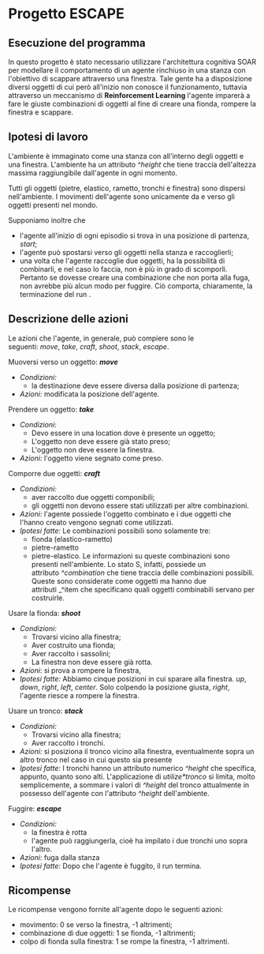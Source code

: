 # Progetto ESCAPE

## Esecuzione del programma
In questo progetto è stato necessario utilizzare l'architettura cognitiva SOAR per modellare il comportamento di un agente rinchiuso in una stanza con l'obiettivo di scappare attraverso una finestra. 
Tale gente ha a disposizione diversi oggetti di cui però all'inizio non conosce il funzionamento, tuttavia attraverso un meccanismo di **Reinforcement Learning** l'agente imparerà a fare le giuste combinazioni di oggetti al fine di creare una fionda, rompere la finestra e scappare.

## Ipotesi di lavoro
L'ambiente è immaginato come una stanza con all'interno degli oggetti e una finestra. L'ambiente ha un attributo _^height_ che tiene traccia dell'altezza massima raggiungibile dall'agente in ogni momento.

Tutti gli oggetti (pietre, elastico, rametto, tronchi e finestra) sono  dispersi nell'ambiente. I movimenti dell'agente sono unicamente da e verso gli oggetti presenti nel mondo. 

Supponiamo inoltre che
- l'agente all'inizio di ogni episodio si trova in una posizione di partenza, *start*;
- l'agente può spostarsi verso gli oggetti nella stanza e raccoglierli;
- una volta che l'agente raccoglie due oggetti, ha la possibilità di combinarli, e nel caso lo faccia, non è più in grado di scomporli. Pertanto se dovesse creare una combinazione che non porta alla fuga, non avrebbe più alcun modo per fuggire. Ciò comporta, chiaramente, la terminazione del run . 

## Descrizione delle azioni
Le azioni che l'agente, in generale, può compiere sono le seguenti: *move*, *take*, *craft*, *shoot*, *stack*, _escape_. 

Muoversi verso un oggetto: ***move***
- *Condizioni:* 
	- la destinazione deve essere diversa dalla posizione di partenza;
- _Azioni:_ modificata la posizione dell'agente.

Prendere un oggetto: **_take_**
- _Condizioni:_ 
	- Devo essere in una location dove è presente un oggetto;
	- L'oggetto non deve essere già stato preso;
	- L'oggetto non deve essere la finestra.
- _Azioni:_ l'oggetto viene segnato come preso.

Comporre due oggetti: ***craft***
- _Condizioni:_ 
	- aver raccolto due oggetti componibili;
	- gli oggetti non devono essere stati utilizzati per altre combinazioni.
- _Azioni:_ l'agente possiede l'oggetto combinato e i due oggetti che l'hanno creato vengono segnati come utilizzati.
- _Ipotesi fatte:_ Le combinazioni possibili sono solamente tre: 
	- fionda (elastico-rametto)
	- pietre-rametto
	- pietre-elastico. 
	Le informazioni su queste combinazioni sono presenti nell'ambiente. Lo stato S, infatti, possiede un attributo _^combination_ che tiene traccia delle combinazioni possibili. Queste sono considerate come oggetti ma hanno due attributi _^item che specificano quali oggetti combinabili servano per costruirle.

Usare la fionda: ***shoot***
- _Condizioni:_ 
	- Trovarsi vicino alla finestra;
	- Aver costruito una fionda;
	- Aver raccolto i sassolini;
	- La finestra non deve essere già rotta.
- _Azioni:_ si prova a rompere la finestra, 
- _Ipotesi fatte:_ Abbiamo cinque posizioni in cui sparare alla finestra. *up*, *down*, *right*, *left*, *center*. Solo colpendo la posizione giusta, *right*, l'agente riesce a rompere la finestra.

Usare un tronco: ***stack***
- _Condizioni:_ 
	- Trovarsi vicino alla finestra;
	- Aver raccolto i tronchi.
- _Azioni:_ si posiziona il tronco vicino alla finestra, eventualmente sopra un altro tronco nel caso in cui questo sia presente
- _Ipotesi fatte:_ I tronchi hanno un attributo numerico _^height_ che specifica, appunto, quanto sono alti. L'applicazione di _utilize*tronco_ si limita, molto semplicemente, a sommare i valori di _^height_ del tronco attualmente in possesso dell'agente con l'attributo *^height* dell'ambiente.

Fuggire: **_escape_**
- _Condizioni:_ 
	- la finestra è rotta
	- l'agente può raggiungerla, cioè ha impilato i due tronchi uno sopra l'altro.
- _Azioni:_ fuga dalla stanza
- _Ipotesi fatte:_ Dopo che l'agente è fuggito, il run termina.

## Ricompense
Le ricompense vengono fornite all'agente dopo le seguenti azioni:
- movimento: 0 se verso la finestra, -1 altrimenti;
- combinazione di due oggetti: 1 se fionda, -1 altrimenti;
- colpo di fionda sulla finestra: 1 se rompe la finestra, -1 altrimenti.